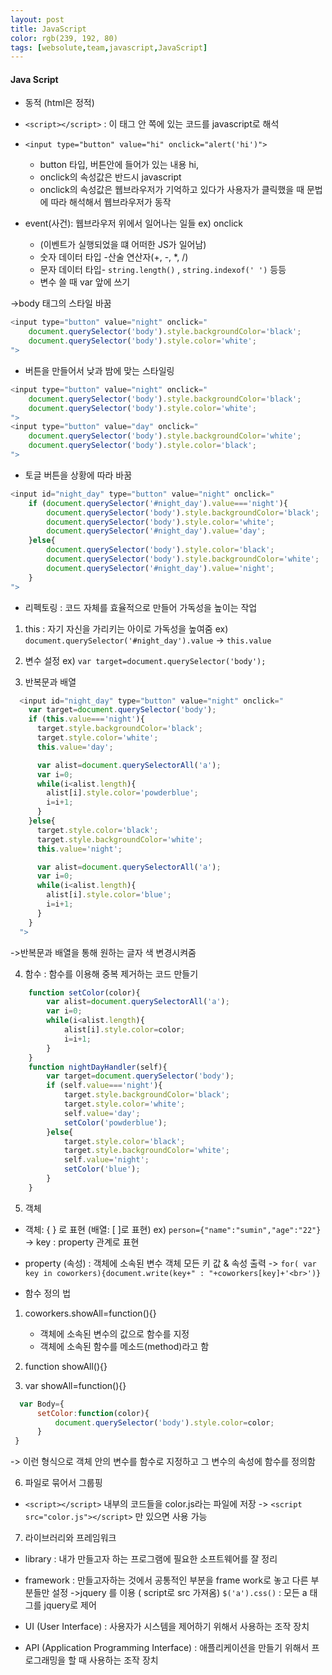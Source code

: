 ```yaml
---
layout: post
title: JavaScript
color: rgb(239, 192, 80)
tags: [websolute,team,javascript,JavaScript]
---
```


#### Java Script 
* 동적 (html은 정적)
* `<script></script>` : 이 태그 안 쪽에 있는 코드를 javascript로 해석

*  `<input type="button" value="hi" onclick="alert('hi')">`
    * button 타입, 버튼안에 들어가 있는 내용 hi, 
    * onclick의 속성값은 반드시 javascript
    * onclick의 속성값은 웹브라우저가 기억하고 있다가 사용자가 클릭했을 때 문법에 따라 해석해서 웹브라우저가 동작

* event(사건): 웹브라우저 위에서 일어나는 일들 ex) onclick 
    * (이벤트가 실행되었을 떄 어떠한 JS가 일어남)
    * 숫자 데이터 타입 -산술 연산자(+, -, *, /)
    * 문자 데이터 타입- `string.length()` , `string.indexof(' ')` 등등
    * 변수 쓸 때 var 앞에 쓰기

->body 태그의 스타일 바꿈
```javascript 
<input type="button" value="night" onclick="
    document.querySelector('body').style.backgroundColor='black';
    document.querySelector('body').style.color='white';
">
```
    



* 버튼을 만들어서 낮과 밤에 맞는 스타일링
```javascript
<input type="button" value="night" onclick="
    document.querySelector('body').style.backgroundColor='black';
    document.querySelector('body').style.color='white';  
">
<input type="button" value="day" onclick="
    document.querySelector('body').style.backgroundColor='white';
    document.querySelector('body').style.color='black';
">
```
* 토글 버튼을 상황에 따라 바꿈
```javascript  
<input id="night_day" type="button" value="night" onclick="
    if (document.querySelector('#night_day').value==='night'){
        document.querySelector('body').style.backgroundColor='black';
        document.querySelector('body').style.color='white';
        document.querySelector('#night_day').value='day';
    }else{
        document.querySelector('body').style.color='black';
        document.querySelector('body').style.backgroundColor='white';
        document.querySelector('#night_day').value='night';
    }
">
```


* 리펙토링 : 코드 자체를 효율적으로 만들어 가독성을 높이는 작업

1. this : 자기 자신을 가리키는 아이로 가독성을 높여줌
    ex)  `document.querySelector('#night_day').value` -> `this.value`

2. 변수 설정 
    ex)   `var target=document.querySelector('body');`
    
3. 반복문과 배열
```javascript
  <input id="night_day" type="button" value="night" onclick="
    var target=document.querySelector('body');
    if (this.value==='night'){
      target.style.backgroundColor='black';
      target.style.color='white';
      this.value='day';

      var alist=document.querySelectorAll('a');
      var i=0;
      while(i<alist.length){
        alist[i].style.color='powderblue';
        i=i+1;
      }
    }else{
      target.style.color='black';
      target.style.backgroundColor='white';
      this.value='night';

      var alist=document.querySelectorAll('a');
      var i=0;
      while(i<alist.length){
        alist[i].style.color='blue';
        i=i+1;
      }
    } 
  ">
```
->반복문과 배열을 통해 원하는 글자 색 변경시켜줌


4. 함수 : 함수를 이용해 중복 제거하는 코드 만들기
```javascript
    function setColor(color){
        var alist=document.querySelectorAll('a');
        var i=0;
        while(i<alist.length){
            alist[i].style.color=color;
            i=i+1;
        }
    }
    function nightDayHandler(self){
        var target=document.querySelector('body');
        if (self.value==='night'){
            target.style.backgroundColor='black';
            target.style.color='white';
            self.value='day';
            setColor('powderblue');
        }else{
            target.style.color='black';
            target.style.backgroundColor='white';
            self.value='night';
            setColor('blue');
        }
    }
```
5. 객체
*  객체: { } 로 표현 (배열: [ ]로 표현)
ex) `person={"name":"sumin","age":"22"}`
-> key : property 관계로 표현 

* property (속성) : 객체에 소속된 변수
객체 모든 키 값 & 속성 출력 ->
`for( var key in coworkers){document.write(key+" : "+coworkers[key]+'<br>')}`

* 함수 정의 법
1. coworkers.showAll=function(){} 
    * 객체에 소속된 변수의 값으로 함수를 지정
    * 객체에 소속된 함수를 메소드(method)라고 함

2. function showAll(){}

3. var showAll=function(){}
```javascript
  var Body={
      setColor:function(color){
          document.querySelector('body').style.color=color;
      }
 }
 ```
-> 이런 형식으로 객체 안의 변수를 함수로 지정하고 그 변수의 속성에 함수를 정의함
  
6. 파일로 묶어서 그룹핑
* `<script></script>` 내부의 코드들을 color.js라는 파일에 저장
-> `<script src="color.js"></script>` 만 있으면 사용 가능

7. 라이브러리와 프레임워크
* library : 내가 만들고자 하는 프로그램에 필요한 소프트웨어를 잘 정리
* framework : 만들고자하는 것에서 공통적인 부분을 frame work로 놓고 다른 부분들만 설정 
->jquery 를 이용 ( script로 src 가져옴) 
`$('a').css()` : 모든 a 태그를 jquery로 제어


* UI (User Interface) : 사용자가 시스템을 제어하기 위해서 사용하는 조작 장치
* API (Application Programming Interface) : 애플리케이션을 만들기 위해서 프로그래밍을 할 때 사용하는 조작 장치 